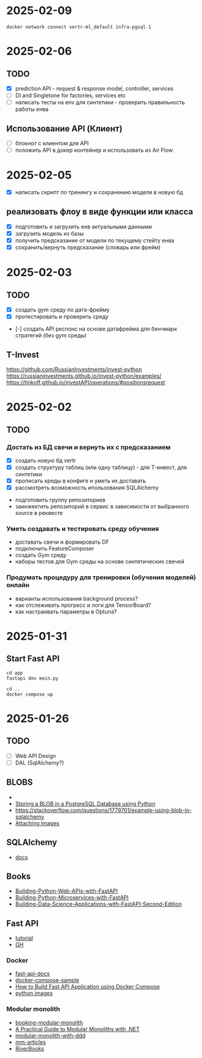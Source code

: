 # 2025-02-09

```shell
docker network connect vertr-ml_default infra-pgsql-1
```

# 2025-02-06

## TODO
- [x] prediction API - request & response model, controller, services
- [ ] DI and Singletone for factories, services etc  
- [ ] написать тесты на env для синтетики - проверить правильность работы енва

## Использование API (Клиент)
- [ ] блокнот с клиентом для API
- [ ] положить API в докер контейнер и использовать из Air Flow 

# 2025-02-05

- [x] написать скрипт по тренингу и сохранению модели в новую бд

## реализовать флоу в виде функции или класса

- [x] подготовить и загрузить енв актуальными данными
- [x] загрузить модель из базы
- [x] получить предсказание от модели по текущему стейту енва
- [x] сохранить/вернуть предсказание (словарь или фрейм)

# 2025-02-03

## TODO
- [x] создать gym среду по дата-фрейму
- [x] протестировать и проверить среду
- [-] создать API респонс на основе датафрейма для бенчмарк стратегий (без gym среды)

## T-Invest
https://github.com/RussianInvestments/invest-python
https://russianinvestments.github.io/invest-python/examples/
https://tinkoff.github.io/investAPI/operations/#positionsrequest

# 2025-02-02

## TODO

### Достать из БД свечи и вернуть их с предсказанием

- [x] создать новую бд vertr
- [x] создать структуру таблиц (или одну таблицу) - для T-инвест, для синтетики
- [x] прописать креды в конфиге и уметь их доставать
- [x] рассмотреть возможность ипользования SQLAlchemy
- подготовить группу репозиториев
- заинжектить репозиторий в сервис в зависимости от выбранного source в реквесте

### Уметь создавать и тестировать среду обучения

- доставать свечи и формировать DF
- подключить FeatureComposer
- создать Gym среду 
- наборы тестов для Gym среды на основе синтетических свечей

### Продумать процедуру для тренировки (обучения моделей) онлайн

- варианты использования background process?
- как отслеживать прогресс и логи для TensorBoard?
- как настраивать параметры в Optuna?


# 2025-01-31

## Start Fast API

```shell
cd app
fastapi dev main.py
```

```shell
cd ..
docker compose up
```

# 2025-01-26

## TODO

- [ ] Web API Design
- [ ] DAL (SqlAlchemy?)

## BLOBS
- 
- [Storing a BLOB in a PostgreSQL Database using Python](https://www.geeksforgeeks.org/storing-a-blob-in-a-postgresql-database-using-python/)
- https://stackoverflow.com/questions/1779701/example-using-blob-in-sqlalchemy
- [Attaching Images](https://sqlalchemy-imageattach.readthedocs.io/en/0.8.0/guide/context.html)

## SQLAlchemy

- [docs](https://docs.sqlalchemy.org/en/20/)

## Books

- [Building-Python-Web-APIs-with-FastAPI](https://github.com/PacktPublishing/Building-Python-Web-APIs-with-FastAPI)
- [Building-Python-Microservices-with-FastAPI](https://github.com/PacktPublishing/Building-Python-Microservices-with-FastAPI)
- [Building-Data-Science-Applications-with-FastAPI-Second-Edition](https://github.com/PacktPublishing/Building-Data-Science-Applications-with-FastAPI-Second-Edition)

## Fast API

 - [tutorial](https://fastapi.tiangolo.com/tutorial/)
 - [GH](https://github.com/fastapi/fastapi)

### Docker

- [fast-api-docs](https://fastapi.tiangolo.com/deployment/docker)
- [docker-compose-sample](https://github.com/docker/awesome-compose/tree/master/fastapi)
- [How to Build Fast API Application using Docker Compose](https://www.digitalocean.com/community/tutorials/create-fastapi-app-using-docker-compose)
- [python images](https://hub.docker.com/_/python)

### Modular monolith

- [booking-modular-monolith](https://github.com/meysamhadeli/booking-modular-monolith)
- [A Practical Guide to Modular Monoliths with .NET](https://chrlschn.dev/blog/2024/01/a-practical-guide-to-modular-monoliths/)
- [modular-monolith-with-ddd](https://github.com/kgrzybek/modular-monolith-with-ddd)
- [mm-articles](https://awesome-architecture.com/modular-monolith/#articles)
- [RiverBooks](https://github.com/ardalis/RiverBooks)

